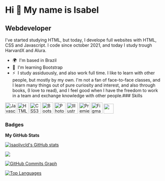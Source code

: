Hi 👋 My name is Isabel
=======================

Webdeveloper
------------

I've started studying HTML, but today, I develope full websites with HTML, CSS and Javascript. I code since october
2021, and today I study trough HarvardX and Alura.

* 🌍  I'm based in Brazil
* 🧠  I'm learning Bootstrap
* ⚡  I study assiduously, and also work full time. I like to learn with other people, but mostly by my own. I'm not a
fan of face-to-face classes, and I learn many things out of pure curiosity and interest, and also through books, (I love
to read), and I feel good when I have the freedom to work in a team and exchange knowledge with other people.### Skills
<p align="left">
    <a href="https://developer.mozilla.org/en-US/docs/Web/JavaScript" target="_blank" rel="noreferrer"><img
            src="https://raw.githubusercontent.com/danielcranney/readme-generator/main/public/icons/skills/javascript-colored.svg"
            width="36" height="36" alt="Javascript" /></a>
    <a href="https://developer.mozilla.org/en-US/docs/Glossary/HTML5" target="_blank" rel="noreferrer"><img
            src="https://raw.githubusercontent.com/danielcranney/readme-generator/main/public/icons/skills/html5-colored.svg"
            width="36" height="36" alt="HTML5" /></a>
    <a href="https://www.w3.org/TR/CSS/#css" target="_blank" rel="noreferrer"><img
            src="https://raw.githubusercontent.com/danielcranney/readme-generator/main/public/icons/skills/css3-colored.svg"
            width="36" height="36" alt="CSS3" /></a>
    <a href="https://getbootstrap.com/" target="_blank" rel="noreferrer"><img
            src="https://raw.githubusercontent.com/danielcranney/readme-generator/main/public/icons/skills/bootstrap-colored.svg"
            width="36" height="36" alt="Bootstrap" /></a>
    <a href="https://www.adobe.com/uk/products/photoshop.html" target="_blank" rel="noreferrer"><img
            src="https://raw.githubusercontent.com/danielcranney/readme-generator/main/public/icons/skills/photoshop-colored.svg"
            width="36" height="36" alt="Photoshop" /></a>
    <a href="adobe.com/uk/products/illustrator.html" target="_blank" rel="noreferrer"><img
            src="https://raw.githubusercontent.com/danielcranney/readme-generator/main/public/icons/skills/illustrator-colored.svg"
            width="36" height="36" alt="Illustrator" /></a>
    <a href="https://www.adobe.com/uk/products/premiere.html" target="_blank" rel="noreferrer"><img
            src="https://raw.githubusercontent.com/danielcranney/readme-generator/main/public/icons/skills/premierepro-colored.svg"
            width="36" height="36" alt="Premiere Pro" /></a>
    <a href="https://www.figma.com/" target="_blank" rel="noreferrer"><img
            src="https://raw.githubusercontent.com/danielcranney/readme-generator/main/public/icons/skills/figma-colored.svg"
            width="36" height="36" alt="Figma" /></a>
    <a href="https://www.github.com/isaolivcld" target="_blank" rel="noreferrer"><img
            src="https://raw.githubusercontent.com/danielcranney/readme-generator/main/public/icons/socials/github.svg"
            width="32" height="32" /></a>

### Badges

<b>My GitHub Stats</b>

<a href="http://www.github.com/isaolivcld"><img src="https://github-readme-stats.vercel.app/api?username=isaolivcld&show_icons=true&hide=&count_private=true&title_color=22c55e&text_color=ffffff&icon_color=14b8a6&bg_color=181824&hide_border=true&show_icons=true" alt="isaolivcld's GitHub stats" /></a>

<a href="http://www.github.com/isaolivcld"><img src="https://github-readme-streak-stats.herokuapp.com/?user=isaolivcld&stroke=ffffff&background=181824&ring=22c55e&fire=22c55e&currStreakNum=ffffff&currStreakLabel=22c55e&sideNums=ffffff&sideLabels=ffffff&dates=ffffff&hide_border=true" /></a>

<a href="http://www.github.com/isaolivcld"><img src="https://activity-graph.herokuapp.com/graph?username=isaolivcld&bg_color=181824&color=ffffff&line=14b8a6&point=ffffff&area_color=181824&area=true&hide_border=true&custom_title=GitHub%20Commits%20Graph" alt="GitHub Commits Graph" /></a>

<a href="https://github.com/isaolivcld" align="left"><img src="https://github-readme-stats.vercel.app/api/top-langs/?username=isaolivcld&langs_count=10&title_color=22c55e&text_color=ffffff&icon_color=14b8a6&bg_color=181824&hide_border=true&locale=en&custom_title=Top%20%Languages" alt="Top Languages" /></a>
